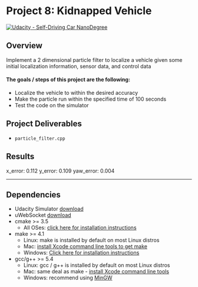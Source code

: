 # Project 8: Kidnapped Vehicle
[//]: # (Image References)

[![Udacity - Self-Driving Car NanoDegree](https://s3.amazonaws.com/udacity-sdc/github/shield-carnd.svg)](http://www.udacity.com/drive)


Overview
---
Implement a 2 dimensional particle filter to localize a vehicle given some initial localization information, sensor data, and control data

#### The goals / steps of this project are the following:
* Localize the vehicle to within the desired accuracy 
* Make the particle run within the specified time of 100 seconds
* Test the code on the simulator

Project Deliverables
---
* `particle_filter.cpp` 

Results
---

x_error: 0.112
y_error: 0.109
yaw_error: 0.004

---

## Dependencies

* Udacity Simulator [download](https://github.com/udacity/self-driving-car-sim/releases)
* uWebSocket [download](https://github.com/uWebSockets/uWebSockets)
* cmake >= 3.5
  * All OSes: [click here for installation instructions](https://cmake.org/install/)
* make >= 4.1
  * Linux: make is installed by default on most Linux distros
  * Mac: [install Xcode command line tools to get make](https://developer.apple.com/xcode/features/)
  * Windows: [Click here for installation instructions](http://gnuwin32.sourceforge.net/packages/make.htm)
* gcc/g++ >= 5.4
  * Linux: gcc / g++ is installed by default on most Linux distros
  * Mac: same deal as make - [install Xcode command line tools](https://developer.apple.com/xcode/features/)
  * Windows: recommend using [MinGW](http://www.mingw.org/)
